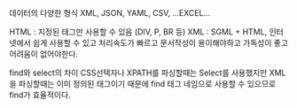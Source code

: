 데이터의 다양한 형식
XML, JSON, YAML, CSV, ...EXCEL...

HTML : 지정된 태그만 사용할 수 있음 (DIV, P, BR 등)
XML : SGML + HTML, 인터넷에서 쉽게 사용할 수 있고 처리속도가 빠르고 문서작성이 용이해야하고 가독성이 좋고 어려움이 없어야한다.

find와 select의 차이
  CSS선택자나 XPATH를 파싱할때는 Select를 사용했지만
  XML을 파싱할때는 이미 정의된 태그이기 때문에 find 태그 네임으로 사용할 수 있으므로 find가 효율적이다.

